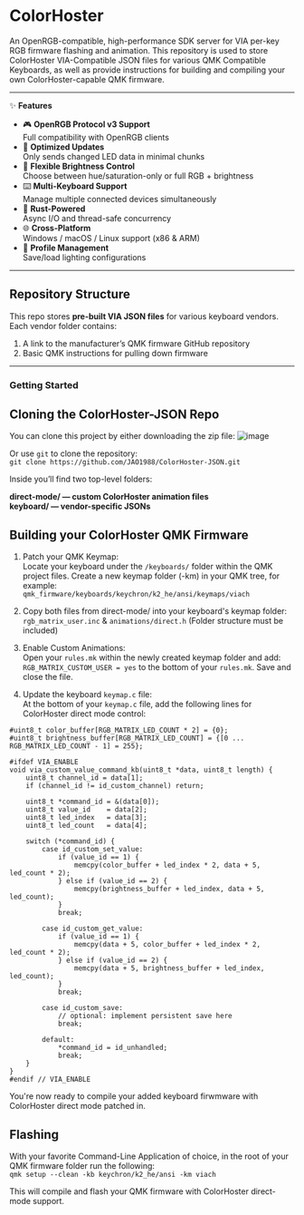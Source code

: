 # ColorHoster

An OpenRGB-compatible, high-performance SDK server for VIA per-key RGB firmware flashing and animation. This repository is used to store ColorHoster VIA-Compatible JSON files for various QMK Compatible Keyboards, as well as provide instructions for building and compiling your own ColorHoster-capable QMK firmware.

---

✨ **Features**

- 🎮 **OpenRGB Protocol v3 Support**  
  Full compatibility with OpenRGB clients  
- 🔋 **Optimized Updates**  
  Only sends changed LED data in minimal chunks  
- 🎨 **Flexible Brightness Control**  
  Choose between hue/saturation-only or full RGB + brightness  
- ⌨️ **Multi-Keyboard Support**  
  Manage multiple connected devices simultaneously  
- 🦀 **Rust-Powered**  
  Async I/O and thread-safe concurrency  
- 🌐 **Cross-Platform**  
  Windows / macOS / Linux support (x86 & ARM)  
- 💾 **Profile Management**  
  Save/load lighting configurations  

---

## Repository Structure

This repo stores **pre-built VIA JSON files** for various keyboard vendors. Each vendor folder contains:

1. A link to the manufacturer’s QMK firmware GitHub repository
2. Basic QMK instructions for pulling down firmware
---

### Getting Started ###

## Cloning the ColorHoster-JSON Repo
You can clone this project by either downloading the zip file:
![image](https://github.com/user-attachments/assets/87549ffb-6b6b-4274-8883-cba9a68b7e5e)

Or use `git` to clone the repository:\
`git clone https://github.com/JAO1988/ColorHoster-JSON.git`

Inside you’ll find two top-level folders:

**direct-mode/ — custom ColorHoster animation files**\
**keyboard/ — vendor-specific JSONs**


## Building your ColorHoster QMK Firmware
1. Patch your QMK Keymap:\
Locate your keyboard under the `/keyboards/` folder within the QMK project files.
Create a new keymap folder (-km) in your QMK tree, for example:\
`qmk_firmware/keyboards/keychron/k2_he/ansi/keymaps/viach`

2. Copy both files from direct-mode/ into your keyboard's keymap folder:\
`rgb_matrix_user.inc` & `animations/direct.h` (Folder structure must be included)

3. Enable Custom Animations:\
Open your `rules.mk` within the newly created keymap folder and add:\
`RGB_MATRIX_CUSTOM_USER = yes` to the bottom of your `rules.mk`. Save and close the file.

4. Update the keyboard `keymap.c` file:\
At the bottom of your `keymap.c` file, add the following lines for ColorHoster direct mode control:
```
#uint8_t color_buffer[RGB_MATRIX_LED_COUNT * 2] = {0};
#uint8_t brightness_buffer[RGB_MATRIX_LED_COUNT] = {[0 ... RGB_MATRIX_LED_COUNT - 1] = 255};

#ifdef VIA_ENABLE
void via_custom_value_command_kb(uint8_t *data, uint8_t length) {
    uint8_t channel_id = data[1];
    if (channel_id != id_custom_channel) return;

    uint8_t *command_id = &(data[0]);
    uint8_t value_id    = data[2];
    uint8_t led_index   = data[3];
    uint8_t led_count   = data[4];

    switch (*command_id) {
        case id_custom_set_value:
            if (value_id == 1) {
                memcpy(color_buffer + led_index * 2, data + 5, led_count * 2);
            } else if (value_id == 2) {
                memcpy(brightness_buffer + led_index, data + 5, led_count);
            }
            break;

        case id_custom_get_value:
            if (value_id == 1) {
                memcpy(data + 5, color_buffer + led_index * 2, led_count * 2);
            } else if (value_id == 2) {
                memcpy(data + 5, brightness_buffer + led_index, led_count);
            }
            break;

        case id_custom_save:
            // optional: implement persistent save here
            break;

        default:
            *command_id = id_unhandled;
            break;
    }
}
#endif // VIA_ENABLE
```
You're now ready to compile your added keyboard firwmware with ColorHoster direct mode patched in.
## Flashing
With your favorite Command-Line Application of choice, in the root of your QMK firmware folder run the following:\
```qmk setup --clean -kb keychron/k2_he/ansi -km viach```

This will compile and flash your QMK firmware with ColorHoster direct-mode support.
